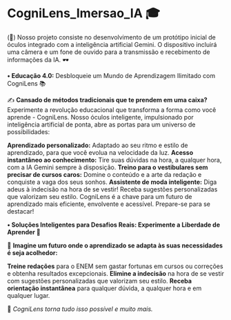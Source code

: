 # CogniLens_Imersao_IA 🎓
(🧠) Nosso projeto consiste no desenvolvimento de um protótipo inicial de óculos integrado com a inteligência artificial Gemini. O dispositivo incluirá uma câmera e um fone de ouvido para a transmissão e recebimento de informações da IA. 🕶️

**• Educação 4.0:** Desbloqueie um Mundo de Aprendizagem Ilimitado com CogniLens 📚

✍️ **Cansado de métodos tradicionais que te prendem em uma caixa?** Experimente a revolução educacional que transforma a forma como você aprende - CogniLens. Nosso óculos inteligente, impulsionado por inteligência artificial de ponta, abre as portas para um universo de possibilidades:

**Aprendizado personalizado:** Adaptado ao seu ritmo e estilo de aprendizado, para que você evolua na velocidade da luz.
**Acesso instantâneo ao conhecimento:** Tire suas dúvidas na hora, a qualquer hora, com a IA Gemini sempre à disposição.
**Treino para o vestibulares sem precisar de cursos caros:** Domine  o conteúdo e a arte da redação e conquiste a vaga dos seus sonhos.
**Assistente de moda inteligente:** Diga adeus à indecisão na hora de se vestir! Receba sugestões personalizadas que valorizam seu estilo.
CogniLens é a chave para um futuro de aprendizado mais eficiente, envolvente e acessível. Prepare-se para se destacar!

**• Soluções Inteligentes para Desafios Reais: Experimente a Liberdade de Aprender 📌**

💭 **Imagine um futuro onde o aprendizado se adapta às suas necessidades é seja acolhedor:**

**Treine redações** para o ENEM sem gastar fortunas em cursos ou correções e obtenha resultados excepcionais.
**Elimine a indecisão** na hora de se vestir com sugestões personalizadas que valorizam seu estilo.
**Receba orientação instantânea** para qualquer dúvida, a qualquer hora e em qualquer lugar.

🥸 *CogniLens torna tudo isso possível e muito mais.*
